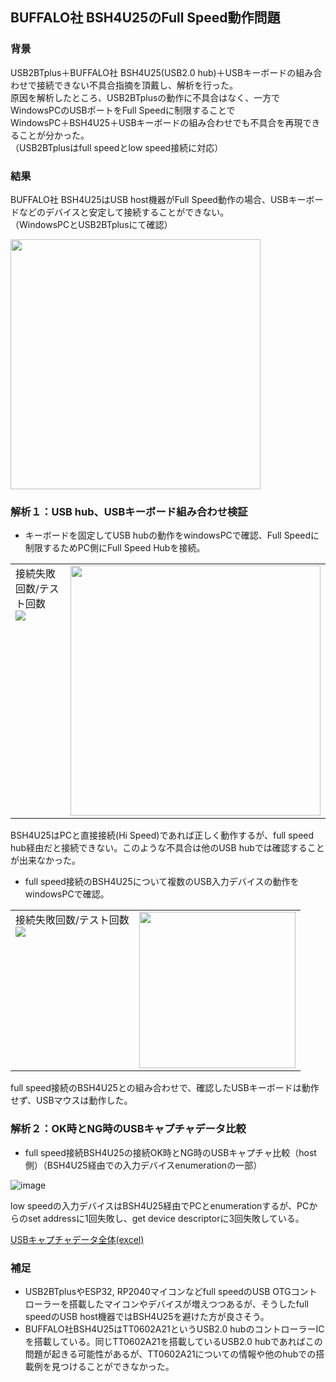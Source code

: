 ## BUFFALO社 BSH4U25のFull Speed動作問題

### 背景

USB2BTplus＋BUFFALO社 BSH4U25(USB2.0 hub)＋USBキーボードの組み合わせで接続できない不具合指摘を頂戴し、解析を行った。  
原因を解析したところ、USB2BTplusの動作に不具合はなく、一方でWindowsPCのUSBポートをFull Speedに制限することで  
WindowsPC＋BSH4U25＋USBキーボードの組み合わせでも不具合を再現できることが分かった。  
（USB2BTplusはfull speedとlow speed接続に対応）

### 結果

BUFFALO社 BSH4U25はUSB host機器がFull Speed動作の場合、USBキーボードなどのデバイスと安定して接続することができない。  
（WindowsPCとUSB2BTplusにて確認）

<img src="https://user-images.githubusercontent.com/43091864/233819327-fe18d066-9292-4a25-9e5e-6ffb0a6c5e94.JPG" width="400" />

### 解析１：USB hub、USBキーボード組み合わせ検証

* キーボードを固定してUSB hubの動作をwindowsPCで確認、Full Speedに制限するためPC側にFull Speed Hubを接続。

<table border="0"><tbody><tr>
<td valign="top">接続失敗回数/テスト回数<br /><img src="https://user-images.githubusercontent.com/43091864/233819653-b03ce516-2d51-4beb-aaf0-9ce40c6cd2fb.png" /></td>
<td><img src="https://user-images.githubusercontent.com/43091864/233819689-f1bf9a63-73a9-4137-a032-8473dd11fc8f.JPG" width="400" /></td>
</tr></tbody></table>

BSH4U25はPCと直接接続(Hi Speed)であれば正しく動作するが、full speed hub経由だと接続できない。このような不具合は他のUSB hubでは確認することが出来なかった。

* full speed接続のBSH4U25について複数のUSB入力デバイスの動作をwindowsPCで確認。

<table border="0"><tbody><tr>
<td valign="top">接続失敗回数/テスト回数<br /><img src="https://user-images.githubusercontent.com/43091864/233820066-4cb45340-8615-49b7-a2da-b8c50699c5ee.png" /></td>
<td><img src="https://user-images.githubusercontent.com/43091864/233820632-a66d8266-e413-4d3f-9df4-6a05ee8727fe.JPG" width="250" /></td>
</tr></tbody></table>

full speed接続のBSH4U25との組み合わせで、確認したUSBキーボードは動作せず、USBマウスは動作した。

### 解析２：OK時とNG時のUSBキャプチャデータ比較

* full speed接続BSH4U25の接続OK時とNG時のUSBキャプチャ比較（host側）（BSH4U25経由での入力デバイスenumerationの一部）

![image](https://user-images.githubusercontent.com/43091864/233821028-0879eccf-d31d-46c3-bf80-c6ef678bdcd7.png)

low speedの入力デバイスはBSH4U25経由でPCとenumerationするが、PCからのset addressに1回失敗し、get device descriptorに3回失敗している。

[USBキャプチャデータ全体(excel)](../images/BSH4U25_issue.20230423.xlsx)

### 補足

* USB2BTplusやESP32, RP2040マイコンなどfull speedのUSB OTGコントローラーを搭載したマイコンやデバイスが増えつつあるが、そうしたfull speedのUSB host機器ではBSH4U25を避けた方が良さそう。
* BUFFALO社BSH4U25はTT0602A21というUSB2.0 hubのコントローラーICを搭載している。同じTT0602A21を搭載しているUSB2.0 hubであればこの問題が起きる可能性があるが、TT0602A21についての情報や他のhubでの搭載例を見つけることができなかった。  
